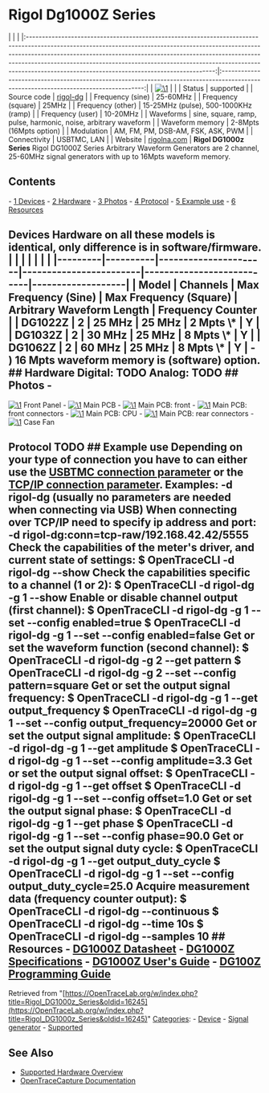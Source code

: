 # Rigol Dg1000Z Series

| | | |:----------------------------------------------------------------------------------------------------------------------------------------------------------------------------------------------------------------------------------------------------------------------------------------------------------------------------------------------------------------------------------:|:------------------------------------------------------------------------------------------------------------------------------------:| | [![\1](../../assets/hardware/general/\2)](./File:Dg1000z_series.png.html) | | | Status | supported | | Source code | [rigol-dg](http://github.com/OpenTraceLab/?p=OpenTraceCapture.git;a=tree;f=src/hardware/rigol-dg) | | Frequency (sine) | 25-60MHz | | Frequency (square) | 25MHz | | Frequency (other) | 15-25MHz (pulse), 500-1000KHz (ramp) | | Frequency (user) | 10-20MHz | | Waveforms | sine, square, ramp, pulse, harmonic, noise, arbitrary waveform | | Waveform memory | 2-8Mpts (16Mpts option) | | Modulation | AM, FM, PM, DSB-AM, FSK, ASK, PWM | | Connectivity | USBTMC, LAN | | Website | [rigolna.com](https://www.rigolna.com/products/waveform-generators/dg1000z/) | **Rigol DG1000z Series** Rigol DG1000Z Series Arbitrary Waveform Generators are 2 channel, 25-60MHz signal generators with up to 16Mpts waveform memory. 
## Contents 
\- [1 Devices](Rigol_DG1000z_Series.html#Devices) \- [2 Hardware](Rigol_DG1000z_Series.html#Hardware) \- [3 Photos](Rigol_DG1000z_Series.html#Photos) \- [4 Protocol](Rigol_DG1000z_Series.html#Protocol) \- [5 Example use](Rigol_DG1000z_Series.html#Example_use) \- [6 Resources](Rigol_DG1000z_Series.html#Resources) 
## Devices Hardware on all these models is identical, only difference is in software/firmware. | | | | | | | |---------|----------|----------------------|------------------------|---------------------------|-------------------| | Model | Channels | Max Frequency (Sine) | Max Frequency (Square) | Arbitrary Waveform Length | Frequency Counter | | DG1022Z | 2 | 25 MHz | 25 MHz | 2 Mpts \\* | Y | | DG1032Z | 2 | 30 MHz | 25 MHz | 8 Mpts \\* | Y | | DG1062Z | 2 | 60 MHz | 25 MHz | 8 Mpts \\* | Y | \- ) 16 Mpts waveform memory is (software) option. ## Hardware **Digital**: TODO **Analog**: TODO ## Photos \- 
[![\1](../../assets/hardware/general/\2)](./File:Dg1000z_series.png.html)
Front Panel
\- 
[![\1](../../assets/hardware/general/\2)](./File:Dg1022z-01.jpeg.html)
Main PCB
\- 
[![\1](../../assets/hardware/general/\2)](./File:Dg1022z-02.jpeg.html)
Main PCB: front
\- 
[![\1](../../assets/hardware/general/\2)](./File:Dg1022z-03.jpeg.html)
Main PCB: front connectors
\- 
[![\1](../../assets/hardware/general/\2)](./File:Dg1022z-04.jpeg.html)
Main PCB: CPU
\- 
[![\1](../../assets/hardware/general/\2)](./File:Dg1022z-05.jpeg.html)
Main PCB: rear connectors
\- 
[![\1](../../assets/hardware/general/\2)](./File:Dg1022z-fan.jpeg.html)
Case Fan
## Protocol TODO ## Example use Depending on your type of connection you have to can either use the [USBTMC connection parameter](Connection_parameters.html#USBTMC "Connection parameters") or the [TCP/IP connection parameter](Connection_parameters.html#TCP_RAW "Connection parameters"). Examples: -d rigol-dg (usually no parameters are needed when connecting via USB) When connecting over TCP/IP need to specify ip address and port: -d rigol-dg:conn=tcp-raw/192.168.42.42/5555 Check the capabilities of the meter's driver, and current state of settings: $ OpenTraceCLI -d rigol-dg --show Check the capabilities specific to a channel (1 or 2): $ OpenTraceCLI -d rigol-dg -g 1 --show Enable or disable channel output (first channel): $ OpenTraceCLI -d rigol-dg -g 1 --set --config enabled=true $ OpenTraceCLI -d rigol-dg -g 1 --set --config enabled=false Get or set the waveform function (second channel): $ OpenTraceCLI -d rigol-dg -g 2 --get pattern $ OpenTraceCLI -d rigol-dg -g 2 --set --config pattern=square Get or set the output signal frequency: $ OpenTraceCLI -d rigol-dg -g 1 --get output_frequency $ OpenTraceCLI -d rigol-dg -g 1 --set --config output_frequency=20000 Get or set the output signal amplitude: $ OpenTraceCLI -d rigol-dg -g 1 --get amplitude $ OpenTraceCLI -d rigol-dg -g 1 --set --config amplitude=3.3 Get or set the output signal offset: $ OpenTraceCLI -d rigol-dg -g 1 --get offset $ OpenTraceCLI -d rigol-dg -g 1 --set --config offset=1.0 Get or set the output signal phase: $ OpenTraceCLI -d rigol-dg -g 1 --get phase $ OpenTraceCLI -d rigol-dg -g 1 --set --config phase=90.0 Get or set the output signal duty cycle: $ OpenTraceCLI -d rigol-dg -g 1 --get output_duty_cycle $ OpenTraceCLI -d rigol-dg -g 1 --set --config output_duty_cycle=25.0 Acquire measurement data (frequency counter output): $ OpenTraceCLI -d rigol-dg --continuous $ OpenTraceCLI -d rigol-dg --time 10s $ OpenTraceCLI -d rigol-dg --samples 10 ## Resources \- [DG1000Z Datasheet](http://beyondmeasure.rigoltech.com/acton/attachment/1579/f-033c/0/-/-/-/-/file.pdf) \- [DG1000Z Specifications](http://beyondmeasure.rigoltech.com/acton/attachment/1579/f-044f/0/-/-/-/-/file.pdf) \- [DG1000Z User's Guide](http://beyondmeasure.rigoltech.com/acton/attachment/1579/f-0450/0/-/-/-/-/file.pdf) \- [DG100Z Programming Guide](http://beyondmeasure.rigoltech.com/acton/attachment/1579/f-0493/1/-/-/-/-/DG1000Z%20Programming%20Guide.pdf)
Retrieved from "[https://OpenTraceLab.org/w/index.php?title=Rigol_DG1000z_Series&oldid=16245](https://OpenTraceLab.org/w/index.php?title=Rigol_DG1000z_Series&oldid=16245)" 
[Categories](specialcategories-specialcategories.md): \- [Device](./Category:Device.html "Category:Device") \- [Signal generator](./Category:Signal_generator.html "Category:Signal generator") \- [Supported](./Category:Supported.html "Category:Supported")

## See Also
- [Supported Hardware Overview](../supported-hardware.md)
- [OpenTraceCapture Documentation](../../opentracecapture/overview.md)
